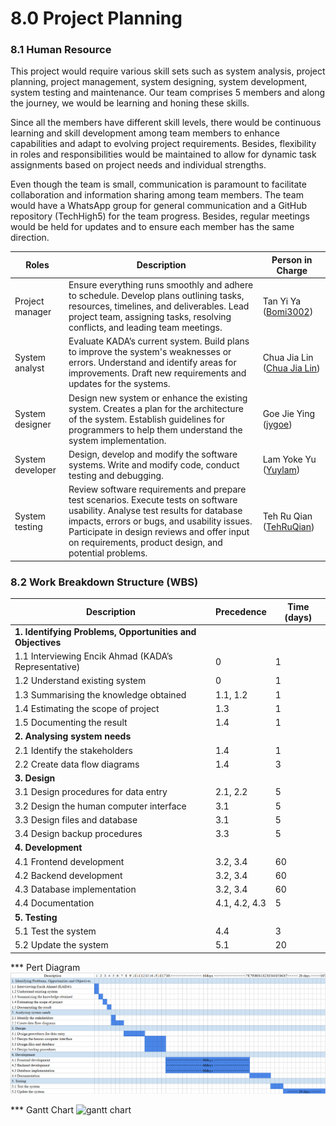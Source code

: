 # 8.0 Project Planning

### 8.1 Human Resource
This project would require various skill sets such as system analysis, project planning, project management, system designing, system development, system testing and maintenance. Our team comprises 5 members and along the journey, we would be learning and honing these skills. 

Since all the members have different skill levels, there would be continuous learning and skill development among team members to enhance capabilities and adapt to evolving project requirements. Besides, flexibility in roles and responsibilities would be maintained to allow for dynamic task assignments based on project needs and individual strengths.

Even though the team is small, communication is paramount to facilitate collaboration and information sharing among team members. The team would have a WhatsApp group for general communication and a GitHub repository (TechHigh5) for the team progress. Besides, regular meetings would be held for updates and to ensure each member has the same direction.

| Roles            | Description                                                                                                                                           | Person in Charge            |
|------------------|-------------------------------------------------------------------------------------------------------------------------------------------------------|-----------------------------|
| Project manager  | Ensure everything runs smoothly and adhere to schedule. Develop plans outlining tasks, resources, timelines, and deliverables. Lead project team, assigning tasks, resolving conflicts, and leading team meetings. | Tan Yi Ya ([Bomi3002](https://github.com/Bomi3002))        |
| System analyst   | Evaluate KADA’s current system. Build plans to improve the system's weaknesses or errors. Understand and identify areas for improvements. Draft new requirements and updates for the systems. | Chua Jia Lin ([Chua Jia Lin](https://github.com/ChuaJiaLin)) |
| System designer  | Design new system or enhance the existing system. Creates a plan for the architecture of the system. Establish guidelines for programmers to help them understand the system implementation. | Goe Jie Ying ([jygoe](https://github.com/jygoe))        |
| System developer | Design, develop and modify the software systems. Write and modify code, conduct testing and debugging.                                                | Lam Yoke Yu ([Yuylam](https://github.com/Yuylam))        |
| System testing   | Review software requirements and prepare test scenarios. Execute tests on software usability. Analyse test results for database impacts, errors or bugs, and usability issues. Participate in design reviews and offer input on requirements, product design, and potential problems. | Teh Ru Qian ([TehRuQian](https://github.com/TehRuQian))     |

### 8.2 Work Breakdown Structure (WBS)
| Description                                              | Precedence         | Time (days) |
|----------------------------------------------------------|--------------------|-------------|
|**1. Identifying Problems, Opportunities and Objectives**    |                    |             |
| 1.1 Interviewing Encik Ahmad (KADA’s Representative)     | 0                  | 1           |
| 1.2 Understand existing system                           | 0                  | 1           |
| 1.3 Summarising the knowledge obtained                   | 1.1, 1.2           | 1           |
| 1.4 Estimating the scope of project                      | 1.3                | 1           |
| 1.5 Documenting the result                               | 1.4                | 1           |
| **2. Analysing system needs**                                |                    |             |
| 2.1 Identify the stakeholders                            | 1.4                | 1           |
| 2.2 Create data flow diagrams                            | 1.4                | 3           |
| **3. Design**                                                |                    |             |
| 3.1 Design procedures for data entry                     | 2.1, 2.2           | 5           |
| 3.2 Design the human computer interface                  | 3.1                | 5           |
| 3.3 Design files and database                            | 3.1                | 5           |
| 3.4 Design backup procedures                             | 3.3                | 5           |
| **4. Development**                                           |                    |             |
| 4.1 Frontend development                                 | 3.2, 3.4           | 60          |
| 4.2 Backend development                                  | 3.2, 3.4           | 60          |
| 4.3 Database implementation                              | 3.2, 3.4           | 60          |
| 4.4 Documentation                                        | 4.1, 4.2, 4.3      | 5           |
| **5. Testing**                                               |                    |             |
| 5.1 Test the system                                      | 4.4                | 3           |
| 5.2 Update the system                                    | 5.1                | 20          |

*** Pert Diagram
![Pert Diagram](https://github.com/Bomi3002/TechHigh5/blob/main/Project%20Proposal%20and%20Planning/8.0%20Project%20Planning/Gantt%20Chart.png)

*** Gantt Chart
![gantt chart](https://github.com/Project%2520Proposal%2520and%2520Planning/8.0%2520Project%2520Planning/Gantt%2520Chart.png)


